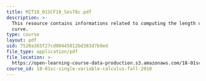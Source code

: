 ```yaml
---
title: MIT18_01SCF10_Ses78c.pdf
description: >-
  This resource contains informations related to computing the length of a
  curve.
type: course
layout: pdf
uid: 7520a365f27cd00445012bd383d7b9ed
file_type: application/pdf
file_location: >-
  https://open-learning-course-data-production.s3.amazonaws.com/18-01sc-single-variable-calculus-fall-2010/7520a365f27cd00445012bd383d7b9ed_MIT18_01SCF10_Ses78c.pdf
course_id: 18-01sc-single-variable-calculus-fall-2010
---
```

